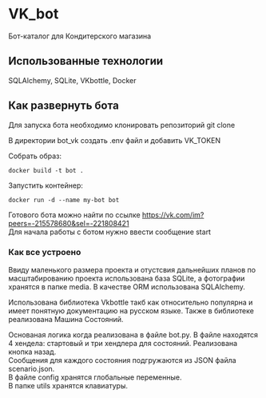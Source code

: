 # VK_bot
Бот-каталог для Кондитерского магазина

## Использованные технологии
SQLAlchemy, SQLite, VKbottle, Docker

## Как развернуть бота
Для запуска бота необходимо клонировать репозиторий git clone 

В директории bot_vk создать .env файл и добавить VK_TOKEN

Собрать образ:
```
docker build -t bot .
```

Запустить контейнер:
```
docker run -d --name my-bot bot
```

Готового бота можно найти по ссылке https://vk.com/im?peers=-215578680&sel=-221808421  
Для начала работы с ботом нужно ввести сообщение start

### Как все устроено

Ввиду маленького размера проекта и отустсвия дальнейших планов по масштабированию проекта использована база SQLite, а фотографии хранятся в папке media.
В качестве ORM использована SQLAlchemy.

Использована библиотека Vkbottle такб как относительно популярна и имеет понятную документацию на русском языке. Также в библиотеке реализована Машина Состояний.

Основаная логика когда реализована в файле bot.py. В файле находятся 4 хендела: стартовый и три хендлера для состояний.
Реализована кнопка назад.  
Сообщения для каждого состояния подгружаются из JSON файла scenario.json.  
В файле config хранятся глобальные переменные.  
В папке utils хранятся клавиатуры. 





